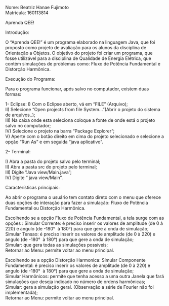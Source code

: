 Nome: Beatriz Hanae Fujimoto  
Matrícula: 160113814


Aprenda QEE!

Introdução:

O “Aprenda QEE!” é um programa elaborado na linguagem Java, que foi proposto como projeto de avaliação para os alunos da disciplina de Orientação a Objetos. O objetivo do projeto foi criar um programa, que fosse utilizável para a disciplina de Qualidade de Energia Elétrica, que contém simulações de problemas como: Fluxo de Potência Fundamental e Distorção Harmônica.

Execução do Programa:

Para o programa funcionar, após salvo no computador, existem duas formas:

1- Eclipse:
I) Com o Eclipse aberto, vá em “FILE” (Arquivo);  
II) Selecione “Open projects from file System…”(Abrir o projeto do sistema de arquivos..);  
III) Na caixa onde esta seleciona coloque a fonte de onde está o projeto salvo no computador;  
IV) Selecione o projeto na barra “Package Explorer”;  
V) Aperte com o botão direito em cima do projeto selecionado e selecione a opção “Run As” e em seguida “java aplicativo”.  

2- Terminal:

I) Abra a pasta do projeto salvo pelo terminal;  
II) Abra a pasta src do projeto pelo terminal;  
III) Digite “Java view/Main.java”;  
IV) Digite “ java view/Main”.  

Características principais:

Ao abrir o programa o usuário tem contato direto com o menu que oferece duas opções de interação para fazer a simulação: Fluxo de Potência Fundamental ou Distorção Harmônica.

Escolhendo se a opção Fluxo de Potência	Fundamental, a tela surge com as opções :
    Simular Corrente: é preciso inserir os valores de amplitude (de 0 à 220) e angulo (de -180°  à 180°) para que gere a onda de simulação;  
    Simular Tensao: é preciso inserir os valores de amplitude (de 0 à 220) e angulo (de -180°  à 180°) para que gere a onda de simulação;  
    Simular: que gera todas as simulações possíveis;  
    Retornar ao Menu: permite voltar ao menu principal.  
    
Escolhendo se a opção Distorção Harmonica:
    Simular Componente Fundamental: é preciso inserir os valores de amplitude (de 0 à 220) e angulo (de -180°  à 180°) para que gere a onda de simulação;  
Simular Harmônicos: permite que tenha acesso a uma outra Janela que fará simulações que deseja indicado no número de ordens harmônicas;  
    Simular: gera a simulação geral. (Observação a série de Fourier não foi implementada);  
    Retornar ao Menu: permite voltar ao menu principal.  
